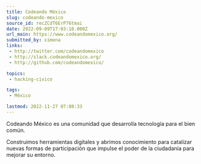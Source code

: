 ```yaml
---
title: Codeando México
slug: codeando-mexico
source_id: recZCdT6ErP76tmai
date: 2022-09-09T17:03:18.000Z
url_main: https://www.codeandomexico.org/
submitted_by: ximena
links: 
 - http://twitter.com/codeandomexico
 - http://slack.codeandomexico.org/
 - http://github.com/codeandomexico/

topics: 
 - hacking-civico

tags: 
 - México

lastmod: 2022-11-27 07:08:33
---
```


Codeando México es una comunidad que desarrolla tecnología para el bien común. 

Construimos herramientas digitales y abrimos conocimiento para catalizar nuevas formas de participación que impulse el poder de la ciudadanía para mejorar su entorno.
